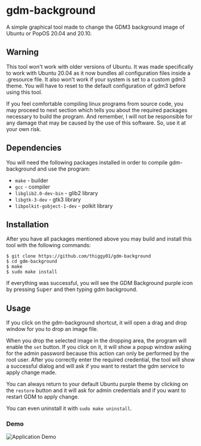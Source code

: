 # gdm-background
A simple graphical tool made to change the GDM3 background image of Ubuntu or PopOS 20.04 and 20.10.

## Warning
This tool won't work with older versions of Ubuntu. It was made specifically to work with Ubuntu
20.04 as it now bundles all configuration files inside a .gresource file. It also won't work if
your system is set to a custom gdm3 theme. You will have to reset to the default configuration of
gdm3 before using this tool.

If you feel comfortable compiling linux programs from source code, you may proceed to next
section which tells you about the required packages necessary to build the program. And remember,
I will not be responsible for any damage that may be caused by the use of this software. So, use
it at your own risk.

## Dependencies
You will need the following packages installed in order to compile gdm-background and use the program:

* `make` - builder
* `gcc` - compiler
* `libglib2.0-dev-bin` - glib2 library
* `libgtk-3-dev` - gtk3 library
* `libpolkit-gobject-1-dev` - polkit library

## Installation

After you have all packages mentioned above you may build and install this tool with the following
commands:
```
$ git clone https://github.com/thiggy01/gdm-background
$ cd gdm-background
$ make
$ sudo make install
```
If everything was successful, you will see the GDM Background purple icon by pressing <kbd>Super</kbd>
and then typing gdm background.

## Usage
If you click on the gdm-background shortcut, it will open a drag and drop window for you to drop an
image file.

When you drop the selected image in the dropping area, the program will enable the `set` button.
If you click on it, it will show a popup window asking for the admin password because this action can
only be performed by the root user. After you correctly enter the required credential, the tool
will show a successful dialog and will ask if you want to restart the gdm service to apply change made.

You can always return to your default Ubuntu purple theme by clicking on the `restore` button and
it will ask for admin credentials and if you want to restart GDM to apply change.

You can even uninstall it with `sudo make uninstall`.

### Demo
![Application Demo](https://i.imgur.com/3L0Jmff.gif)
